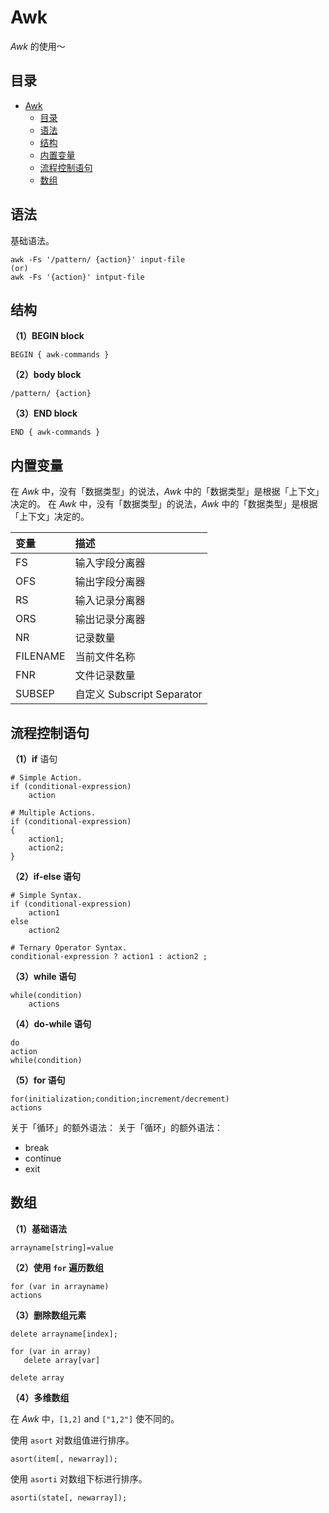 # Awk

*Awk* 的使用～

## 目录

   * [Awk](#awk)
      * [目录](#目录)
      * [语法](#语法)
      * [结构](#结构)
      * [内置变量](#内置变量)
      * [流程控制语句](#流程控制语句)
      * [数组](#数组)

## 语法

基础语法。

``` shell
awk -Fs '/pattern/ {action}' input-file
(or)
awk -Fs '{action}' intput-file
```

## 结构

**（1）BEGIN block**

``` shell
BEGIN { awk-commands }
```

**（2）body block**

``` shell
/pattern/ {action}
```

**（3）END block**

``` shell
END { awk-commands }
```

## 内置变量

在 *Awk* 中，没有「数据类型」的说法，*Awk* 中的「数据类型」是根据「上下文」决定的。
在 *Awk* 中，没有「数据类型」的说法，*Awk* 中的「数据类型」是根据「上下文」决定的。

| 变量     | 描述                       |
| :------- | :------------------------- |
| FS       | 输入字段分离器             |
| OFS      | 输出字段分离器             |
| RS       | 输入记录分离器             |
| ORS      | 输出记录分离器             |
| NR       | 记录数量                   |
| FILENAME | 当前文件名称               |
| FNR      | 文件记录数量               |
| SUBSEP   | 自定义 Subscript Separator |

## 流程控制语句

**（1）if** 语句

``` shell
# Simple Action.
if (conditional-expression)
    action

# Multiple Actions.
if (conditional-expression)
{
    action1;
    action2;
}
```

**（2）if-else 语句**

``` shell
# Simple Syntax.
if (conditional-expression)
    action1
else
    action2

# Ternary Operator Syntax.
conditional-expression ? action1 : action2 ;
```

**（3）while 语句**

``` shell
while(condition)
    actions
```

**（4）do-while 语句**

``` shell
do
action
while(condition)
```

**（5）for 语句**

``` shell
for(initialization;condition;increment/decrement)
actions
```

关于「循环」的额外语法：
关于「循环」的额外语法：

- break
- continue
- exit

## 数组

**（1）基础语法**

``` shell
arrayname[string]=value
```

**（2）使用 `for` 遍历数组**

``` shell
for (var in arrayname)
actions
```

**（3）删除数组元素**

``` shell
delete arrayname[index];

for (var in array)
   delete array[var]

delete array
```

**（4）多维数组**

在 *Awk* 中，`[1,2]` and `["1,2"]` 使不同的。

使用 `asort` 对数组值进行排序。

``` shell
asort(item[, newarray]);
```

使用 `asorti` 对数组下标进行排序。

``` shell
asorti(state[, newarray]);
```


